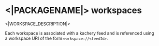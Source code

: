 # <|PACKAGENAME|> workspaces

<|WORKSPACE_DESCRIPTION|>

Each workspace is associated with a kachery feed and is referenced using a workspace URI of the form `workspace://<feedId>`.

